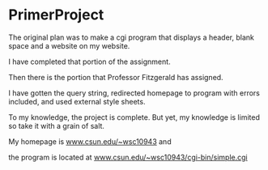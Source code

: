 # PrimerProject

The original plan was to make a cgi program that displays a header, blank space and a website on my website.

I have completed that portion of the assignment.

Then there is the portion that Professor Fitzgerald has assigned.

I have gotten the query string, redirected homepage to program with errors included, and used external style sheets.

To my knowledge, the project is complete. But yet, my knowledge is limited so take it with a grain of salt.

My homepage is www.csun.edu/~wsc10943 and

the program is located at www.csun.edu/~wsc10943/cgi-bin/simple.cgi
